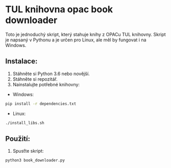 # TUL knihovna opac book downloader

Toto je jednoduchý skript, který stahuje knihy z OPACu TUL knihovny. Skript je napsaný v Pythonu a je určen pro Linux, ale měl by fungovat i na Windows.

## Instalace:

1. Stáhněte si Python 3.6 nebo novější.
2. Stáhněte si repozitář.
3. Nainstalujte potřebné knihovny:

- Windows: 
```cmd
pip install -r dependencies.txt
```

- Linux: 
```bash
./install_libs.sh
```

## Použití:

1. Spusťte skript:
```bash
python3 book_downloader.py
```
